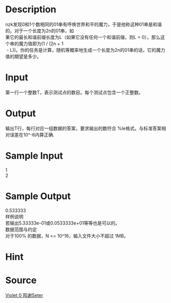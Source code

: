
# Description

<div class="content"><div>nzk发现0和1个数相同的01串有呼唤世界和平的魔力，于是他称这种01串是和谐的。对于一个长度为2n的01串，如</div>
<div>果它的最长和谐前缀长度为L（如果它没有任何一个和谐前缀，则L = 0），那么这个串的魔力值即为(1 / (2n + 1</div>
<div> - L))。你的任务是计算，随机等概率地生成一个长度为2n的01串的话，它的魔力值的期望是多少。</div></div>

# Input

<div class="content"><p>第一行一个整数T，表示测试点的数目。每个测试点包含一个正整数。</p></div>

# Output

<div class="content"><p>输出T行，每行对应一组数据的答案，要求输出的数符合 %le格式。与标准答案相对误差在10^-6内算正确.</p></div>

# Sample Input

<div class="content"><span class="sampledata">1<br/>
2</span></div>

# Sample Output

<div class="content"><span class="sampledata">0.533333<br/>
样例说明<br/>
若输出5.33333e-01或0.0533333e+01等等也是可以的。<br/>
数据范围与约定<br/>
对于100% 的数据，N &lt;= 10^16，输入文件大小不超过 1MB。</span></div>

# Hint

<div class="content"><p></p></div>

# Source

<div class="content"><p><a href="problemset.php?search=Violet 0 鸣谢Seter">Violet 0 鸣谢Seter</a></p></div>

